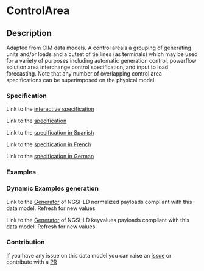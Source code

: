 # ControlArea

## Description 

Adapted from CIM data models. A control areais a grouping of generating units and/or loads and a cutset of tie lines (as terminals) which may be used for a variety of purposes including automatic generation control, powerflow solution area interchange control specification, and input to load forecasting.   Note that any number of overlapping control area specifications can be superimposed on the physical model.
### Specification

Link to the [interactive specification](https://swagger.lab.fiware.org/?url=https://smart-data-models.github.io/dataModel.EnergyCIM/ControlArea/swagger.yaml)

Link to the [specification](https://smart-data-models.github.io/dataModel.EnergyCIM/ControlArea/doc/spec.md)

Link to the [specification in Spanish](https://smart-data-models.github.io/dataModel.EnergyCIM/ControlArea/doc/spec_ES.md)

Link to the [specification in French](https://smart-data-models.github.io/dataModel.EnergyCIM/ControlArea/doc/spec_FR.md)

Link to the [specification in German](https://smart-data-models.github.io/dataModel.EnergyCIM/ControlArea/doc/spec_DE.md)
### Examples
### Dynamic Examples generation

Link to the [Generator](https://smartdatamodels.org/extra/ngsi-ld_generator_v0.92.php?schemaUrl=https://raw.githubusercontent.com/smart-data-models/dataModel.EnergyCIM/master/ControlArea/schema.json&email=info@smartdatamodels.org) of NGSI-LD normalized payloads compliant with this data model. Refresh for new values

Link to the [Generator](https://smartdatamodels.org/extra/ngsi-ld_generator_keyvalues_v0.92.php?schemaUrl=https://raw.githubusercontent.com/smart-data-models/dataModel.EnergyCIM/master/ControlArea/schema.json&email=info@smartdatamodels.org) of NGSI-LD keyvalues payloads compliant with this data model. Refresh for new values
### Contribution

 If you have any issue on this data model you can raise an [issue](https://github.com/smart-data-models/dataModel.EnergyCIM/issues)  or contribute with a [PR](https://github.com/smart-data-models/dataModel.EnergyCIM/pulls)